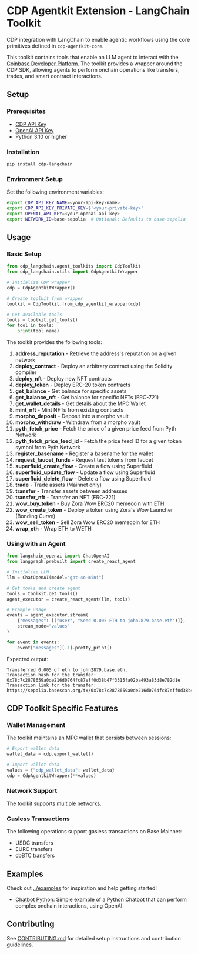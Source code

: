 # CDP Agentkit Extension - LangChain Toolkit

CDP integration with LangChain to enable agentic workflows using the core primitives defined in `cdp-agentkit-core`.

This toolkit contains tools that enable an LLM agent to interact with the [Coinbase Developer Platform](https://docs.cdp.coinbase.com/). The toolkit provides a wrapper around the CDP SDK, allowing agents to perform onchain operations like transfers, trades, and smart contract interactions.

## Setup

### Prerequisites

- [CDP API Key](https://portal.cdp.coinbase.com/access/api)
- [OpenAI API Key](https://platform.openai.com/docs/quickstart#create-and-export-an-api-key)
- Python 3.10 or higher

### Installation

```bash
pip install cdp-langchain
```

### Environment Setup

Set the following environment variables:

```bash
export CDP_API_KEY_NAME=<your-api-key-name>
export CDP_API_KEY_PRIVATE_KEY=$'<your-private-key>'
export OPENAI_API_KEY=<your-openai-api-key>
export NETWORK_ID=base-sepolia  # Optional: Defaults to base-sepolia
```

## Usage

### Basic Setup

```python
from cdp_langchain.agent_toolkits import CdpToolkit
from cdp_langchain.utils import CdpAgentkitWrapper

# Initialize CDP wrapper
cdp = CdpAgentkitWrapper()

# Create toolkit from wrapper
toolkit = CdpToolkit.from_cdp_agentkit_wrapper(cdp)

# Get available tools
tools = toolkit.get_tools()
for tool in tools:
    print(tool.name)
```

The toolkit provides the following tools:

1.  **address_reputation**       - Retrieve the address's reputation on a given network
2.  **deploy_contract**          - Deploy an arbitrary contract using the Solidity compiler
3.  **deploy_nft**               - Deploy new NFT contracts
4.  **deploy_token**             - Deploy ERC-20 token contracts
5.  **get_balance**              - Get balance for specific assets
6.  **get_balance_nft**          - Get balance for specific NFTs (ERC-721)
7.  **get_wallet_details**       - Get details about the MPC Wallet
8.  **mint_nft**                 - Mint NFTs from existing contracts
9.  **morpho_deposit**           - Deposit into a morpho vault
10. **morpho_withdraw**          - Withdraw from a morpho vault
11. **pyth_fetch_price**         - Fetch the price of a given price feed from Pyth Network
12. **pyth_fetch_price_feed_id** - Fetch the price feed ID for a given token symbol from Pyth Network
13. **register_basename**        - Register a basename for the wallet
14. **request_faucet_funds**     - Request test tokens from faucet
15. **superfluid_create_flow**   - Create a flow using Superfluid
16. **superfluid_update_flow**   - Update a flow using Superfluid
17. **superfluid_delete_flow**   - Delete a flow using Superfluid
18. **trade**                    - Trade assets (Mainnet only)
19. **transfer**                 - Transfer assets between addresses
20. **transfer_nft**             - Transfer an NFT (ERC-721)
21. **wow_buy_token**            - Buy Zora Wow ERC20 memecoin with ETH
22. **wow_create_token**         - Deploy a token using Zora's Wow Launcher (Bonding Curve)
23. **wow_sell_token**           - Sell Zora Wow ERC20 memecoin for ETH
24. **wrap_eth**                 - Wrap ETH to WETH

### Using with an Agent

```python
from langchain_openai import ChatOpenAI
from langgraph.prebuilt import create_react_agent

# Initialize LLM
llm = ChatOpenAI(model="gpt-4o-mini")

# Get tools and create agent
tools = toolkit.get_tools()
agent_executor = create_react_agent(llm, tools)

# Example usage
events = agent_executor.stream(
    {"messages": [("user", "Send 0.005 ETH to john2879.base.eth")]},
    stream_mode="values"
)

for event in events:
    event["messages"][-1].pretty_print()
```
Expected output:
```
Transferred 0.005 of eth to john2879.base.eth.
Transaction hash for the transfer: 0x78c7c2878659a0de216d0764fc87eff0d38b47f3315fa02ba493a83d8e782d1e
Transaction link for the transfer: https://sepolia.basescan.org/tx/0x78c7c2878659a0de216d0764fc87eff0d38b47f3315fa02ba493a83d8e782d1
```

## CDP Toolkit Specific Features

### Wallet Management

The toolkit maintains an MPC wallet that persists between sessions:

```python
# Export wallet data
wallet_data = cdp.export_wallet()

# Import wallet data
values = {"cdp_wallet_data": wallet_data}
cdp = CdpAgentkitWrapper(**values)
```

### Network Support

The toolkit supports [multiple networks](https://docs.cdp.coinbase.com/cdp-apis/docs/networks).

### Gasless Transactions

The following operations support gasless transactions on Base Mainnet:
- USDC transfers
- EURC transfers
- cbBTC transfers

## Examples

Check out [../examples](../examples) for inspiration and help getting started!
- [Chatbot Python](../examples/cdp-langchain-chatbot/README.md): Simple example of a Python Chatbot that can perform complex onchain interactions, using OpenAI.

## Contributing

See [CONTRIBUTING.md](../../CONTRIBUTING.md) for detailed setup instructions and contribution guidelines.
